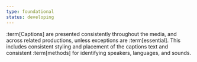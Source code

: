 ```yaml
---
type: foundational
status: developing
---
```


:term[Captions] are presented consistently throughout the media, and across related productions, unless exceptions are :term[essential]. This includes consistent styling and placement of the captions text and consistent :term[methods] for identifying speakers, languages, and sounds.